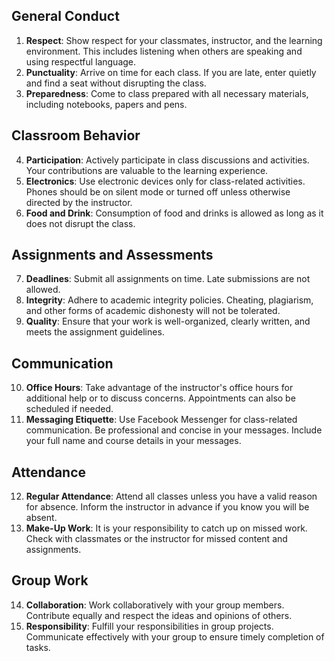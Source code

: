 ## General Conduct
1. **Respect**: Show respect for your classmates, instructor, and the learning environment. This includes listening when others are speaking and using respectful language.
2. **Punctuality**: Arrive on time for each class. If you are late, enter quietly and find a seat without disrupting the class.
3. **Preparedness**: Come to class prepared with all necessary materials, including notebooks, papers and pens.

## Classroom Behavior
4. **Participation**: Actively participate in class discussions and activities. Your contributions are valuable to the learning experience.
5. **Electronics**: Use electronic devices only for class-related activities. Phones should be on silent mode or turned off unless otherwise directed by the instructor.
6. **Food and Drink**: Consumption of food and drinks is allowed as long as it does not disrupt the class.

## Assignments and Assessments
7. **Deadlines**: Submit all assignments on time. Late submissions are not allowed.
8. **Integrity**: Adhere to academic integrity policies. Cheating, plagiarism, and other forms of academic dishonesty will not be tolerated.
9. **Quality**: Ensure that your work is well-organized, clearly written, and meets the assignment guidelines.

## Communication
10. **Office Hours**: Take advantage of the instructor's office hours for additional help or to discuss concerns. Appointments can also be scheduled if needed.
11. **Messaging Etiquette**: Use Facebook Messenger for class-related communication. Be professional and concise in your messages. Include your full name and course details in your messages.

## Attendance
12. **Regular Attendance**: Attend all classes unless you have a valid reason for absence. Inform the instructor in advance if you know you will be absent.
13. **Make-Up Work**: It is your responsibility to catch up on missed work. Check with classmates or the instructor for missed content and assignments.

## Group Work
14. **Collaboration**: Work collaboratively with your group members. Contribute equally and respect the ideas and opinions of others.
15. **Responsibility**: Fulfill your responsibilities in group projects. Communicate effectively with your group to ensure timely completion of tasks.
